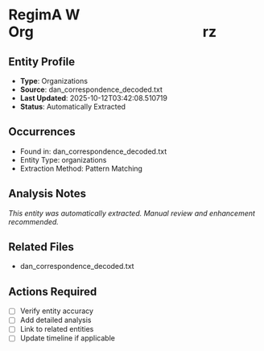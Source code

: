 # RegimA W Org                        rz

## Entity Profile
- **Type**: Organizations
- **Source**: dan_correspondence_decoded.txt
- **Last Updated**: 2025-10-12T03:42:08.510719
- **Status**: Automatically Extracted

## Occurrences
- Found in: dan_correspondence_decoded.txt
- Entity Type: organizations
- Extraction Method: Pattern Matching

## Analysis Notes
*This entity was automatically extracted. Manual review and enhancement recommended.*

## Related Files
- dan_correspondence_decoded.txt

## Actions Required
- [ ] Verify entity accuracy
- [ ] Add detailed analysis
- [ ] Link to related entities
- [ ] Update timeline if applicable
